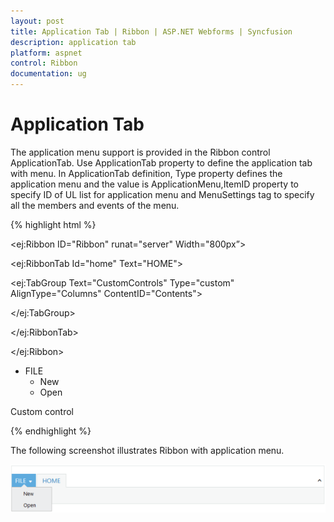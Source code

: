 ```yaml
---
layout: post
title: Application Tab | Ribbon | ASP.NET Webforms | Syncfusion
description: application tab
platform: aspnet
control: Ribbon
documentation: ug
---
```


# Application Tab

The application menu support is provided in the Ribbon control  ApplicationTab. Use ApplicationTab property to define the application tab with menu. In ApplicationTab definition, Type property defines the application menu and the value is ApplicationMenu,ItemID property to specify ID of UL list for application menu and MenuSettings tag to specify all the members and events of the menu.



{% highlight html %}





<ej:Ribbon ID="Ribbon" runat="server" Width="800px”>

<ApplicationTab MenuItemID="menu" Type="Menu">

<MenuSettings OpenOnClick="false"></MenuSettings>

</ApplicationTab>

<RibbonTabs>

<ej:RibbonTab Id="home" Text="HOME">

<TabGroupCollection>

<ej:TabGroup Text="CustomControls" Type="custom" AlignType="Columns" ContentID="Contents">

</ej:TabGroup>

</TabGroupCollection>

</ej:RibbonTab>

</RibbonTabs>

</ej:Ribbon>



<ul id="menu">

<li><a>FILE</a>

<ul>

<li><a>New</a></li>

<li><a>Open</a></li>

</ul>

</li>

</ul>

<div id="Contents">Custom control</div>



{% endhighlight %}



The following screenshot illustrates Ribbon with application menu.

![](Application-Tab_images/Application-Tab_img1.png)


